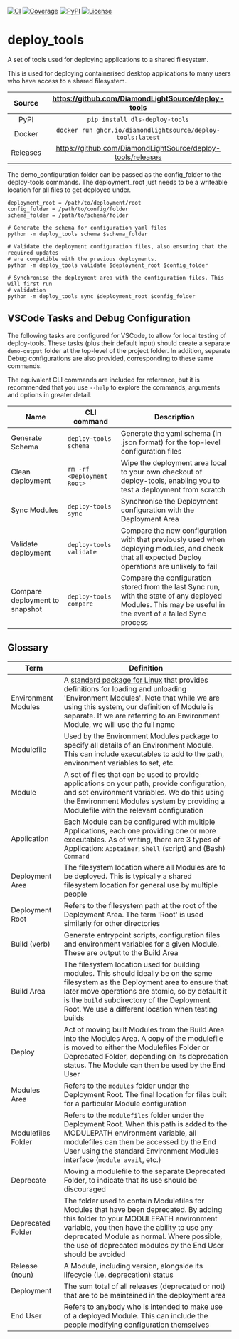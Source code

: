 [![CI](https://github.com/DiamondLightSource/deploy-tools/actions/workflows/ci.yml/badge.svg)](https://github.com/DiamondLightSource/deploy-tools/actions/workflows/ci.yml)
[![Coverage](https://codecov.io/gh/DiamondLightSource/deploy-tools/branch/main/graph/badge.svg)](https://codecov.io/gh/DiamondLightSource/deploy-tools)
[![PyPI](https://img.shields.io/pypi/v/dls-deploy-tools.svg)](https://pypi.org/project/dls-deploy-tools)
[![License](https://img.shields.io/badge/License-Apache%202.0-blue.svg)](https://www.apache.org/licenses/LICENSE-2.0)

# deploy_tools

A set of tools used for deploying applications to a shared filesystem.

This is used for deploying containerised desktop applications to many users who have
access to a shared filesystem.

Source          | <https://github.com/DiamondLightSource/deploy-tools>
:---:           | :---:
PyPI            | `pip install dls-deploy-tools`
Docker          | `docker run ghcr.io/diamondlightsource/deploy-tools:latest`
Releases        | <https://github.com/DiamondLightSource/deploy-tools/releases>

The demo_configuration folder can be passed as the config_folder to the deploy-tools
commands. The deployment_root just needs to be a writeable location for all files to get
deployed under.

```
deployment_root = /path/to/deployment/root
config_folder = /path/to/config/folder
schema_folder = /path/to/schema/folder

# Generate the schema for configuration yaml files
python -m deploy_tools schema $schema_folder

# Validate the deployment configuration files, also ensuring that the required updates
# are compatible with the previous deployments.
python -m deploy_tools validate $deployment_root $config_folder

# Synchronise the deployment area with the configuration files. This will first run
# validation
python -m deploy_tools sync $deployment_root $config_folder

```

## VSCode Tasks and Debug Configuration

The following tasks are configured for VSCode, to allow for local testing of deploy-tools. These tasks (plus their default input) should create a separate `demo-output` folder at the top-level of the project folder. In addition, separate Debug configurations are also provided, corresponding to these same commands.

The equivalent CLI commands are included for reference, but it is recommended that you use `--help` to explore the commands, arguments and options in greater detail.

| **Name**                       | **CLI command**            | **Description**                                                                                                                                           |
|--------------------------------|----------------------------|-----------------------------------------------------------------------------------------------------------------------------------------------------------|
| Generate Schema                | `deploy-tools schema`      | Generate the yaml schema (in .json format) for the top-level configuration files                                                                          |
| Clean deployment               | `rm -rf <Deployment Root>` | Wipe the deployment area local to your own checkout of deploy-tools, enabling you to test a deployment from scratch                                       |
| Sync Modules                   | `deploy-tools sync`        | Synchronise the Deployment configuration with the Deployment Area                                                                                         |
| Validate deployment            | `deploy-tools validate`    | Compare the new configuration with that previously used when deploying modules, and check that all expected Deploy operations are unlikely to fail        |
| Compare deployment to snapshot | `deploy-tools compare`     | Compare the configuration stored from the last Sync run, with the state of any deployed Modules. This may be useful in the event of a failed Sync process |

## Glossary

| **Term**            | **Definition**                                                                                                                                                                                                                                                                                               |
|---------------------|--------------------------------------------------------------------------------------------------------------------------------------------------------------------------------------------------------------------------------------------------------------------------------------------------------------|
| Environment Modules | A [standard package for Linux](https://modules.readthedocs.io/en/latest/) that provides definitions for loading and unloading 'Environment Modules'. Note that while we are using this system, our definition of Module is separate. If we are referring to an Environment Module, we will use the full name |
| Modulefile          | Used by the Environment Modules package to specify all details of an Environment Module. This can include executables to add to the path, environment variables to set, etc.                                                                                                                                 |
| Module              | A set of files that can be used to provide applications on your path, provide configuration, and set environment variables. We do this using the Environment Modules system by providing a Modulefile with the relevant configuration                                                                        |
| Application         | Each Module can be configured with multiple Applications, each one providing one or more executables. As of writing, there are 3 types of Application: `Apptainer`, `Shell` (script) and (Bash) `Command`                                                                                                    |
| Deployment Area     | The filesystem location where all Modules are to be deployed. This is typically a shared filesystem location for general use by multiple people                                                                                                                                                              |
| Deployment Root     | Refers to the filesystem path at the root of the Deployment Area. The term 'Root' is used similarly for other directories                                                                                                                                                                                    |
| Build (verb)        | Generate entrypoint scripts, configuration files and environment variables for a given Module. These are output to the Build Area                                                                                                                                                                            |
| Build Area          | The filesystem location used for building modules. This should ideally be on the same filesystem as the Deployment area to ensure that later move operations are atomic, so by default it is the `build` subdirectory of the Deployment Root. We use a different location when testing builds                |
| Deploy              | Act of moving built Modules from the Build Area into the Modules Area. A copy of the modulefile is moved to either the Modulefiles Folder or Deprecated Folder, depending on its deprecation status. The Module can then be used by the End User                                                             |
| Modules Area        | Refers to the `modules` folder under the Deployment Root. The final location for files built for a particular Module configuration                                                                                                                                                                           |
| Modulefiles Folder  | Refers to the `modulefiles` folder under the Deployment Root. When this path is added to the MODULEPATH environment variable, all modulefiles can then be accessed by the End User using the standard Environment Modules interface (`module avail`, etc.)                                                   |
| Deprecate           | Moving a modulefile to the separate Deprecated Folder, to indicate that its use should be discouraged                                                                                                                                                                                                        |
| Deprecated Folder   | The folder used to contain Modulefiles for Modules that have been deprecated. By adding this folder to your MODULEPATH environment variable, you then have the ability to use any deprecated Module as normal. Where possible, the use of deprecated modules by the End User should be avoided               |
| Release (noun)      | A Module, including version, alongside its lifecycle (i.e. deprecation) status                                                                                                                                                                                                                               |
| Deployment          | The sum total of all releases (deprecated or not) that are to be maintained in the deployment area                                                                                                                                                                                                           |
| End User            | Refers to anybody who is intended to make use of a deployed Module. This can include the people modifying configuration themselves                                                                                                                                                                           |

